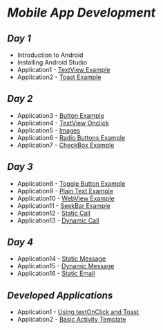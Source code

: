 # *Mobile App Development* 

## *Day 1*
* Introduction to Android
* Installing Android Studio
* Application1 - [TextView Example](https://github.com/darsigangothri06/MobileAppDevelopment/tree/App1)
* Application2 - [Toast Example](https://github.com/darsigangothri06/MobileAppDevelopment/tree/App2)

## *Day 2*
* Application3 - [Button Example](https://github.com/darsigangothri06/MobileAppDevelopment/tree/App3)
* Application4 - [TextView Onclick](https://github.com/darsigangothri06/MobileAppDevelopment/tree/App4)
* Application5 - [Images](https://github.com/darsigangothri06/MobileAppDevelopment/tree/App5)
* Application6 - [Radio Buttons Example](https://github.com/darsigangothri06/MobileAppDevelopment/tree/App6)
* Application7 - [CheckBox Example](https://github.com/darsigangothri06/MobileAppDevelopment/tree/app7)

## *Day 3*
* Application8 - [Toggle Button Example](https://github.com/darsigangothri06/MobileAppDevelopment/tree/App8)
* Application9 - [Plain Text Example](https://github.com/darsigangothri06/MobileAppDevelopment/tree/App9)
* Application10 - [WebView Example](https://github.com/darsigangothri06/MobileAppDevelopment/tree/App10)
* Application11 - [SeekBar Example](https://github.com/darsigangothri06/MobileAppDevelopment/tree/App11)
* Application12 - [Static Call](https://github.com/darsigangothri06/MobileAppDevelopment/tree/App12)
* Application13 - [Dynamic Call](https://github.com/darsigangothri06/MobileAppDevelopment/tree/App13)

## *Day 4*
* Application14 - [Static Message](https://github.com/darsigangothri06/MobileAppDevelopment/tree/App14)
* Application15 - [Dynamic Message](https://github.com/darsigangothri06/MobileAppDevelopment/tree/App15)
* Application16 - [Static Email](https://github.com/darsigangothri06/MobileAppDevelopment/tree/App16)

## *Developed Applications*
* Application1 - [Using textOnClick and Toast](https://github.com/darsigangothri06/MobileAppDevelopment/tree/DevApp)
* Application2 - [Basic Activity Template](https://github.com/darsigangothri06/MobileAppDevelopment/tree/DevApp2)
